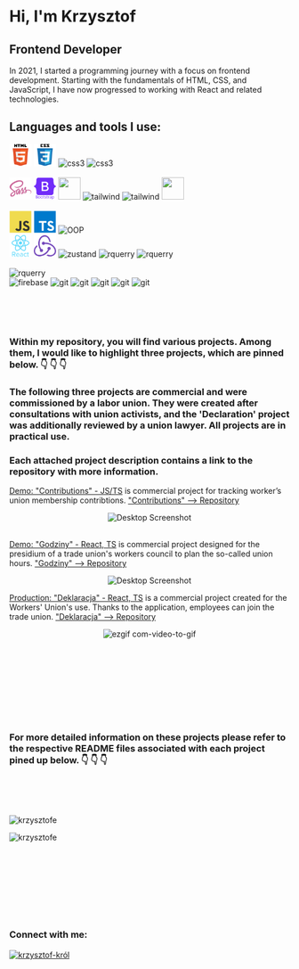 
<h1 align="left">Hi, I'm Krzysztof</h1> 
<h2 align="left">Frontend Developer</h3>


  In 2021, I started a programming journey with a focus on frontend development. Starting with the fundamentals of HTML, CSS, and JavaScript, I have now progressed to working with React and related technologies.   


<h2 align="left">Languages and tools I use:</h3>
<p align="left"> 
  
  <div>
   <img src="https://raw.githubusercontent.com/devicons/devicon/master/icons/html5/html5-original-wordmark.svg" alt="html5" width="40" height="40"/> 
        <img src="https://raw.githubusercontent.com/devicons/devicon/master/icons/css3/css3-original-wordmark.svg" alt="css3" width="40" height="40"/> 
   <img src="https://github.com/user-attachments/assets/7a953ff2-de68-4d2f-a455-e790ca6e9dbe" alt="css3" width="40" height="40"/> 
       <img src="https://github.com/user-attachments/assets/1c23069e-20d7-41ae-8cc9-8b26c480ae39" alt="css3" width="30" height="40"/>
    
  </div>
      <br>
    <div>   
    <img src="https://raw.githubusercontent.com/devicons/devicon/master/icons/sass/sass-original.svg" alt="sass" width="40" height="40"/> 
    <img src="https://raw.githubusercontent.com/devicons/devicon/master/icons/bootstrap/bootstrap-plain-wordmark.svg" alt="bootstrap" width="40" height="40"/>
    <img src="https://github.com/Krzysztofe/Krzysztofe/assets/96065197/65f9145f-3db3-4e28-ae3f-78d8822bc1cb" width="40" height="40"/>
 <img src="https://www.vectorlogo.zone/logos/tailwindcss/tailwindcss-icon.svg" alt="tailwind" width="40" height="40"/> 
 <img src="https://github.com/Krzysztofe/Krzysztofe/assets/96065197/9c9c870e-5d2c-4d78-b880-b194124547ef" alt="tailwind" width="40" height="40"/> 
  <img src = "https://github.com/Krzysztofe/Krzysztofe/assets/96065197/8f07f96d-8bf6-40d9-9365-93228d32d792" width="40" height="40"/>

  </div>
  <br>
<div>
   <img src="https://raw.githubusercontent.com/devicons/devicon/master/icons/javascript/javascript-original.svg" alt="javascript" width="40" height="40"/>
  <img src="https://raw.githubusercontent.com/devicons/devicon/master/icons/typescript/typescript-original.svg" alt="typescript" width="40" height="40"/> 
    <img src="https://github.com/Krzysztofe/Krzysztofe/assets/96065197/f4e98b12-4438-4ca3-850e-2072a310bad3" alt="OOP" width="40" height="40"/> 


   <br>
  <img src="https://raw.githubusercontent.com/devicons/devicon/master/icons/react/react-original-wordmark.svg" alt="react" width="40" height="40"/> 
  <img src="https://raw.githubusercontent.com/devicons/devicon/master/icons/redux/redux-original.svg" alt="redux" width="40" height="40"/>  
  <img src="https://github.com/Krzysztofe/Krzysztofe/assets/96065197/9c30411d-5146-46a2-9bbb-5b2e622b7fe0" alt="zustand" width="80" height="40"/> 

  <img src="https://user-images.githubusercontent.com/96065197/208308915-21c4016e-4e01-415c-884c-84ca2ed033cc.png" alt="rquerry" width="60" height="40"/> 
  <img src="https://user-images.githubusercontent.com/96065197/208310354-6e9cc72b-bddf-45b1-bf7e-14a9d89543d5.png" alt="rquerry" width="60" height="40"/>
</div>

<br>

  <img src="https://github.com/user-attachments/assets/52f34a30-5ed1-4ee0-8238-80c622295bd4" alt="rquerry" width="60" height="60"/>


<br>

  <div>
   <img src="https://www.vectorlogo.zone/logos/firebase/firebase-icon.svg" alt="firebase" width="40" height="40"/> 
    <img src="https://www.vectorlogo.zone/logos/git-scm/git-scm-icon.svg" alt="git" width="40" height="40"/> 
   <img src="https://github.com/Krzysztofe/Krzysztofe/assets/96065197/77c32d08-fd0b-4691-8a53-34497044fe1b" alt="git" width="70" height="40"/>
 <img src= "https://github.com/Krzysztofe/Krzysztofe/assets/96065197/f245503f-a7f1-42b8-ba55-cb84551962c6" alt="git" width="80" height="30"/>
<img src= "https://github.com/Krzysztofe/Krzysztofe/assets/96065197/7292dc1f-3e6f-4f57-83fe-e3f22a697e79" alt="git" width="40" height="35"/>
     <img src= "https://github.com/user-attachments/assets/1f17bca0-bd7a-494e-bc9f-ec78acfe421a" alt="git" width="80" height="45"/>
  </div>
</p>   
 
 <br><br><br>



 ### Within my repository, you will find various projects. Among them, I would like to highlight three projects, which are pinned below. :point_down: :point_down: :point_down:

 ### The following three projects are commercial and were commissioned by a labor union. They were created after consultations with union activists, and the 'Declaration' project was additionally reviewed by a union lawyer. All projects are in practical use.

 ### Each attached project description contains a link to the repository with more information.

 <a href = "https://skladki.ozzip.pl/"> Demo: "Contributions" - JS/TS</a> is commercial project for tracking worker’s union membership contribtions. <a href = "https://github.com/Krzysztofe/contributions"> "Contributions" --> Repository </a>

 <div align="center">
<img src="https://github.com/Krzysztofe/Krzysztofe/assets/96065197/a9e4aad3-70d8-4ce0-997c-d0f1d8dc4c0c" width="500" alt="Desktop Screenshot" margin="20"> 
</div>

 </br>

 <a href = "https://krzysztofe.github.io/godziny/"> Demo: "Godziny" - React, TS</a> is commercial project designed for the presidium of a trade union's workers council to plan the so-called union hours.  <a href = "https://github.com/Krzysztofe/godziny"> "Godziny" --> Repository</a>

 <div align="center">
<img src="https://github.com/Krzysztofe/Krzysztofe/assets/96065197/5f4d71f5-fac8-457f-8c31-a30e38c3a8da" width="500" alt="Desktop Screenshot" margin="20"> 
</div>

 
 
 <a href = "https://deklaracja.ozzip.pl/"> Production: "Deklaracja" - React, TS</a> is a commercial project created for the Workers' Union's use. Thanks to the application, employees can join the trade union.  <a href = "https://github.com/Krzysztofe/deklaracja"> "Deklaracja" --> Repository</a>

  <div align="center">
    
![ezgif com-video-to-gif](https://github.com/Krzysztofe/Krzysztofe/assets/96065197/5a51a760-06fc-47e5-adb6-93aaa3250b26)
</div>


 
 <br>





<br><br><br>



<br><br>
 ### For more detailed information on these projects please refer to the respective README files associated with each project pined up below. :point_down: :point_down: :point_down:  </b>

<br><br><br>

<p><img align="center" src="https://github-readme-streak-stats.herokuapp.com/?user=krzysztofe&" alt="krzysztofe" /></p>

<p><img align="left" src="https://github-readme-stats.vercel.app/api/top-langs?username=krzysztofe&show_icons=true&locale=en&layout=compact" alt="krzysztofe" /></p>


<br></br> <br></br> <br></br>

 <br></br><h3 align="left">Connect with me:</h3><a href="https://linkedin.com/in/krzysztof-król" target="blank"><img align="center" src="https://raw.githubusercontent.com/rahuldkjain/github-profile-readme-generator/master/src/images/icons/Social/linked-in-alt.svg" alt="krzysztof-król" height="30" width="80" /></a>

<!--
**Krzysztofe/Krzysztofe** is a ✨ _special_ ✨ repository because its `README.md` (this file) appears on your GitHub profile.

Here are some ideas to get you started:

- 🔭 I’m currently working on ...
- 🌱 I’m currently learning ...
- 👯 I’m looking to collaborate on ...
- 🤔 I’m looking for help with ...
- 💬 Ask me about ...
- 📫 How to reach me: ...
- 😄 Pronouns: ...
- ⚡ Fun fact: ...
-->
